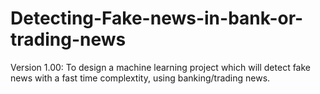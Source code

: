 # Detecting-Fake-news-in-bank-or-trading-news
Version 1.00: To design a machine learning project which will detect fake news with a fast time complextity, using banking/trading news.
